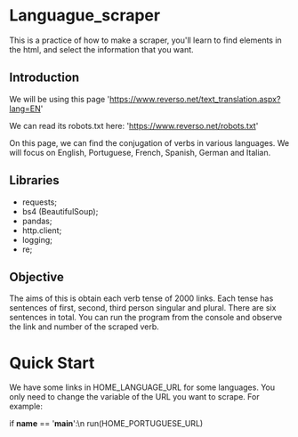 # Languague_scraper
This is a practice of how to make a scraper, you'll learn to find elements in the html, and select the information that you want.

## Introduction

We will be using this page 'https://www.reverso.net/text_translation.aspx?lang=EN' 

We can read its robots.txt here: 'https://www.reverso.net/robots.txt'

On this page, we can find the conjugation of verbs in various languages. We will focus on English, Portuguese, French, Spanish, German and Italian.

## Libraries

- requests;
- bs4 (BeautifulSoup);
- pandas;
- http.client;
- logging;
- re;

## Objective

The aims of this is obtain each verb tense of 2000 links.
Each tense has sentences of first, second, third person singular and plural. There are six sentences in total.
You can run the program from the console and observe the link and number of the scraped verb.

# Quick Start 

We have some links in HOME_LANGUAGE_URL for some languages.
You only need to change the variable of the URL you want to scrape.
For example:

if __name__ == '__main__':\n
    run(HOME_PORTUGUESE_URL)
